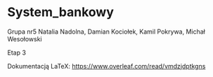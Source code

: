 # System_bankowy
 Grupa nr5 Natalia Nadolna, Damian Kociołek, Kamil Pokrywa, Michał Wesołowski

Etap 3

Dokumentacją LaTeX:
https://www.overleaf.com/read/vmdzjdptkgns
